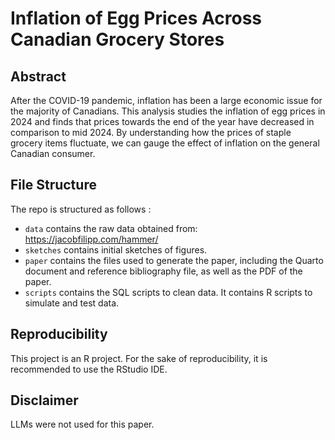 # Inflation of Egg Prices Across Canadian Grocery Stores

## Abstract
After the COVID-19 pandemic, inflation has been a large economic issue for the majority of Canadians. This analysis studies the inflation of egg prices in 2024 and finds that prices towards the end of the year have decreased in comparison to mid 2024. By understanding how the prices of staple grocery items fluctuate, we can gauge the effect of inflation on the general Canadian consumer.

## File Structure
The repo is structured as follows :

-   `data` contains the raw data obtained from: https://jacobfilipp.com/hammer/
-   `sketches` contains initial sketches of figures.
-   `paper` contains the files used to generate the paper, including the Quarto document and reference bibliography file, as well as the PDF of the paper. 
-   `scripts` contains the SQL scripts to clean data. It contains R scripts to simulate and test data.  
  
## Reproducibility 
This project is an R project.
For the sake of reproducibility, it is recommended to use the RStudio IDE.

## Disclaimer
LLMs were not used for this paper. 
